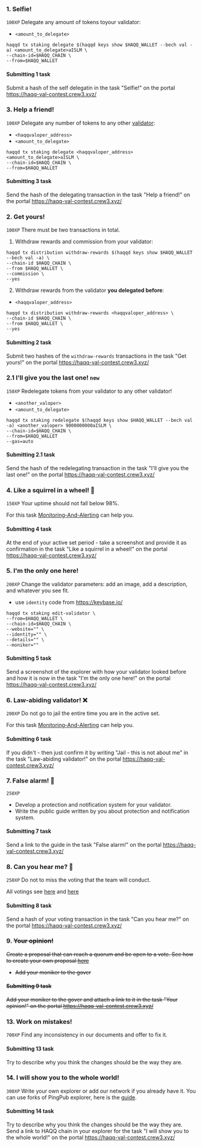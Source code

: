 ### 1. Selfie! 
`100XP` Delegate any amount of tokens toyour validator:
- `<amount_to_delegate>`
```
haqqd tx staking delegate $(haqqd keys show $HAQQ_WALLET --bech val -a) <amount_to_delegate>aISLM \
--chain-id=$HAQQ_CHAIN \
--from=$HAQQ_WALLET
```
#### Submitting 1 task
Submit a hash of the self delegatin in the task "Selfie!" on the portal https://haqq-val-contest.crew3.xyz/

### 3. Help a friend!
`100XP` Delegate any number of tokens to any other [validator](https://haqq.explorers.guru/validators):
- `<haqqvaloper_address>`
- `<amount_to_delegate>`
```
haqqd tx staking delegate <haqqvaloper_address> <amount_to_delegate>aISLM \
--chain-id=$HAQQ_CHAIN \
--from=$HAQQ_WALLET
```
#### Submitting 3 task
Send the hash of the delegating transaction in the task "Help a friend!" on the portal https://haqq-val-contest.crew3.xyz/

### 2. Get yours!
`100XP` There must be two transactions in total.
1. Withdraw rewards and commission from your validator:
```
haqqd tx distribution withdraw-rewards $(haqqd keys show $HAQQ_WALLET --bech val -a) \
--chain-id $HAQQ_CHAIN \
--from $HAQQ_WALLET \
--commission \
--yes
```
2. Withdraw rewards from the validator **you delegated before**:
- `<haqqvaloper_address>`
```
haqqd tx distribution withdraw-rewards <haqqvaloper_address> \
--chain-id $HAQQ_CHAIN \
--from $HAQQ_WALLET \
--yes
```
#### Submitting 2 task
Submit two hashes of the `withdraw-rewards` transactions in the task "Get yours!" on the portal https://haqq-val-contest.crew3.xyz/

### 2.1 I'll give you the last one! `new`
`150XP` Redelegate tokens from your validator to any other validator!
- `<another_valoper>`
- `<amount_to_delegate>`
```
haqqd tx staking redelegate $(haqqd keys show $HAQQ_WALLET --bech val -a) <another_valoper> 9000000000aISLM \
--chain-id=$HAQQ_CHAIN \
--from=$HAQQ_WALLET
--gas=auto
```
#### Submitting 2.1 task
Send the hash of the redelegating transaction in the task "I'll give you the last one!" on the portal https://haqq-val-contest.crew3.xyz/

### 4. Like a squirrel in a wheel! 👀
`150XP` Your uptime should not fall below 98%.

For this task [Monitoring-And-Alerting](https://github.com/AlexToTheSun/Validator_Activity/tree/main/Monitoring-And-Alerting) can help you.
#### Submitting 4 task
At the end of your active set period - take a screenshot and provide it as confirmation in the task "Like a squirrel in a wheel!" on the portal https://haqq-val-contest.crew3.xyz/

### 5. I'm the only one here!
`200XP` Change the validator parameters: add an image, add a description, and whatever you see fit.
- use `identity` code from https://keybase.io/
```
haqqd tx staking edit-validator \
--from=$HAQQ_WALLET \
--chain-id=$HAQQ_CHAIN \
--website="" \
--identity="" \
--details="" \
--moniker=""
```
#### Submitting 5 task
Send a screenshot of the explorer with how your validator looked before and how it is now in the task "I'm the only one here!" on the portal https://haqq-val-contest.crew3.xyz/

### 6. Law-abiding validator! ❌
`200XP` Do not go to jail the entire time you are in the active set.

For this task [Monitoring-And-Alerting](https://github.com/AlexToTheSun/Validator_Activity/tree/main/Monitoring-And-Alerting) can help you.
#### Submitting 6 task
If you didn't -  then just confirm it by writing "Jail - this is not about me" in the task "Law-abiding validator!" on the portal https://haqq-val-contest.crew3.xyz/

### 7. False alarm! 👀
`250XP` 
- Develop a protection and notification system for your validator.
- Write the public guide written by you about protection and notification system.
#### Submitting 7 task
Send a link to the guide in the task "False alarm!" on the portal https://haqq-val-contest.crew3.xyz/

### 8. Can you hear me? 👀
`250XP` Do not to miss the voting that the team will conduct.

All votings see [here](https://haqq.explorers.guru/proposals) and [here](https://testnet.manticore.team/haqq/gov)
#### Submitting 8 task
Send a hash of your voting transaction in the task "Can you hear me?" on the portal https://haqq-val-contest.crew3.xyz/

### 9. ~~Your opinion!~~
~~Create a proposal that can reach a quorum and be open to a vote. See how to create your own proposal [here](https://hub.cosmos.network/main/governance/submitting.html#sending-the-transaction-that-submits-your-governance-proposal)~~
- ~~Add your moniker to the gover~~
#### ~~Submitting 9 task~~
~~Add your moniker to the gover and attach a link to it in the task "Your opinion!" on the portal https://haqq-val-contest.crew3.xyz/~~

### 13. Work on mistakes!
`700XP` Find any inconsistency in our documents and offer to fix it.
#### Submitting 13 task
Try to describe why you think the changes should be the way they are.

### 14. I will show you to the whole world!
`300XP` Write your own explorer or add our network if you already have it. You can use forks of PingPub explorer, here is the [guide](https://github.com/AlexToTheSun/Validator_Activity/tree/main/Testnet-guides/Haqq/explorer).
#### Submitting 14 task
Try to describe why you think the changes should be the way they are.
Send a link to HAQQ chain in your explorer for the task "I will show you to the whole world!" on the portal https://haqq-val-contest.crew3.xyz/




